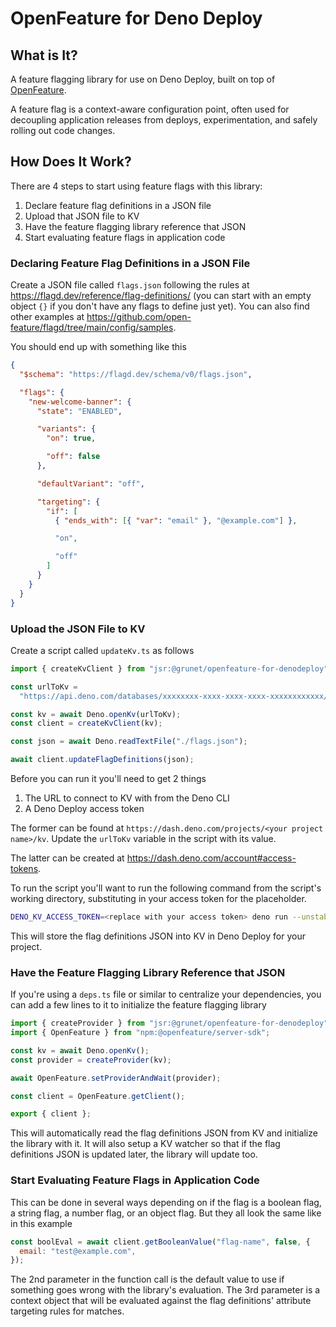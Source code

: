 # OpenFeature for Deno Deploy

## What is It?

A feature flagging library for use on Deno Deploy, built on top of
[OpenFeature](https://openfeature.dev/).

A feature flag is a context-aware configuration point, often used for decoupling
application releases from deploys, experimentation, and safely rolling out code
changes.

## How Does It Work?

There are 4 steps to start using feature flags with this library:

1. Declare feature flag definitions in a JSON file
2. Upload that JSON file to KV
3. Have the feature flagging library reference that JSON
4. Start evaluating feature flags in application code

### Declaring Feature Flag Definitions in a JSON File

Create a JSON file called `flags.json` following the rules at
https://flagd.dev/reference/flag-definitions/ (you can start with an empty
object `{}` if you don't have any flags to define just yet). You can also find
other examples at
https://github.com/open-feature/flagd/tree/main/config/samples.

You should end up with something like this

```json
{
  "$schema": "https://flagd.dev/schema/v0/flags.json",

  "flags": {
    "new-welcome-banner": {
      "state": "ENABLED",

      "variants": {
        "on": true,

        "off": false
      },

      "defaultVariant": "off",

      "targeting": {
        "if": [
          { "ends_with": [{ "var": "email" }, "@example.com"] },

          "on",

          "off"
        ]
      }
    }
  }
}
```

### Upload the JSON File to KV

Create a script called `updateKv.ts` as follows

```ts
import { createKvClient } from "jsr:@grunet/openfeature-for-denodeploy";

const urlToKv =
  "https://api.deno.com/databases/xxxxxxxx-xxxx-xxxx-xxxx-xxxxxxxxxxxx/connect";

const kv = await Deno.openKv(urlToKv);
const client = createKvClient(kv);

const json = await Deno.readTextFile("./flags.json");

await client.updateFlagDefinitions(json);
```

Before you can run it you'll need to get 2 things

1. The URL to connect to KV with from the Deno CLI
2. A Deno Deploy access token

The former can be found at
`https://dash.deno.com/projects/<your project name>/kv`. Update the `urlToKv`
variable in the script with its value.

The latter can be created at https://dash.deno.com/account#access-tokens.

To run the script you'll want to run the following command from the script's
working directory, substituting in your access token for the placeholder.

```bash
DENO_KV_ACCESS_TOKEN=<replace with your access token> deno run --unstable-kv --allow-read=flags.json --allow-env=DENO_KV_ACCESS_TOKEN --allow-net updateKv.ts
```

This will store the flag definitions JSON into KV in Deno Deploy for your
project.

### Have the Feature Flagging Library Reference that JSON

If you're using a `deps.ts` file or similar to centralize your dependencies, you
can add a few lines to it to initialize the feature flagging library

```ts
import { createProvider } from "jsr:@grunet/openfeature-for-denodeploy";
import { OpenFeature } from "npm:@openfeature/server-sdk";

const kv = await Deno.openKv();
const provider = createProvider(kv);

await OpenFeature.setProviderAndWait(provider);

const client = OpenFeature.getClient();

export { client };
```

This will automatically read the flag definitions JSON from KV and initialize
the library with it. It will also setup a KV watcher so that if the flag
definitions JSON is updated later, the library will update too.

### Start Evaluating Feature Flags in Application Code

This can be done in several ways depending on if the flag is a boolean flag, a
string flag, a number flag, or an object flag. But they all look the same like
in this example

```js
const boolEval = await client.getBooleanValue("flag-name", false, {
  email: "test@example.com",
});
```

The 2nd parameter in the function call is the default value to use if something
goes wrong with the library's evaluation. The 3rd parameter is a context object
that will be evaluated against the flag definitions' attribute targeting rules
for matches.
